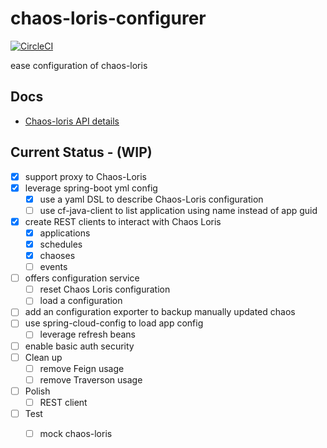 # chaos-loris-configurer

[![CircleCI](https://circleci.com/gh/orange-cloudfoundry/chaos-loris-configurer.svg?style=svg)](https://circleci.com/gh/orange-cloudfoundry/chaos-loris-configurer)

ease configuration of chaos-loris

## Docs

 - [Chaos-loris API details](http://strepsirrhini-army.github.io/chaos-loris/?http#overview)

## Current Status - (WIP) 
 - [x] support proxy to Chaos-Loris
 - [x] leverage spring-boot yml config
    - [x] use a yaml DSL to describe Chaos-Loris configuration
    - [ ] use cf-java-client to list application using name instead of app guid 
 - [x] create REST clients to interact with Chaos Loris 
    - [X] applications
    - [X] schedules
    - [X] chaoses
    - [ ] events
 - [ ] offers configuration service
    - [ ] reset Chaos Loris configuration
    - [ ] load a configuration
 - [ ] add an configuration exporter to backup manually updated chaos 
 - [ ] use spring-cloud-config to load app config
     - [ ] leverage refresh beans
 - [ ] enable basic auth security     
 - [ ] Clean up
    - [ ] remove Feign usage
    - [ ] remove Traverson usage
 - [ ] Polish
     - [ ] REST client
 - [ ] Test
    - [ ] mock chaos-loris 
    